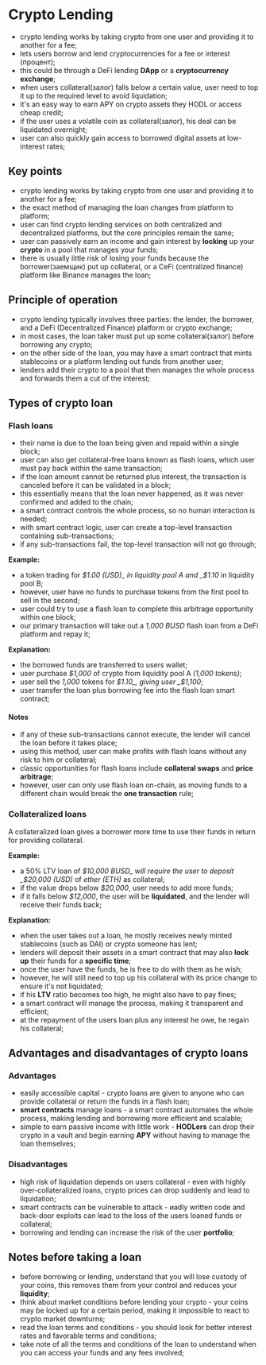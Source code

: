 # Crypto Lending

- crypto lending works by taking crypto from one user and providing it to another for a fee;
- lets users borrow and lend cryptocurrencies for a fee or interest (процент);
- this could be through a DeFi lending **DApp** or a **cryptocurrency exchange**;
- when users collateral(залог) falls below a certain value, user need to top it up to the required level to avoid liquidation;
- it's an easy way to earn APY on crypto assets they HODL or access cheap credit;
- if the user uses a volatile coin as collateral(залог), his deal can be liquidated overnight;
- user can also quickly gain access to borrowed digital assets at low-interest rates;

## Key points

- crypto lending works by taking crypto from one user and providing it to another for a fee;
- the exact method of managing the loan changes from platform to platform;
- user can find crypto lending services on both centralized and decentralized platforms, but the core principles remain the same;
- user can passively earn an income and gain interest by **locking** up your **crypto** in a pool that manages your funds;
- there is usually little risk of losing your funds because the borrower(заемщик) put up collateral, or a CeFi (centralized finance) platform like Binance manages the loan;

## Principle of operation

- crypto lending typically involves three parties: the lender, the borrower, and a DeFi (Decentralized Finance) platform or crypto exchange;
- in most cases, the loan taker must put up some collateral(залог) before borrowing any crypto;
- on the other side of the loan, you may have a smart contract that mints stablecoins or a platform lending out funds from another user;
- lenders add their crypto to a pool that then manages the whole process and forwards them a cut of the interest;

## Types of crypto loan

### Flash loans

- their name is due to the loan being given and repaid within a single block;
- user can also get collateral-free loans known as flash loans, which user must pay back within the same transaction;
- if the loan amount cannot be returned plus interest, the transaction is canceled before it can be validated in a block;
- this essentially means that the loan never happened, as it was never confirmed and added to the chain;
- a smart contract controls the whole process, so no human interaction is needed;
- with smart contract logic, user can create a top-level transaction containing sub-transactions;
- if any sub-transactions fail, the top-level transaction will not go through;

**Example:**

- a token trading for _$1.00 (USD)_ in liquidity pool A and _$1.10_ in liquidity pool B;
- however, user have no funds to purchase tokens from the first pool to sell in the second;
- user could try to use a flash loan to complete this arbitrage opportunity within one block;
- our primary transaction will take out a _1,000 BUSD_ flash loan from a DeFi platform and repay it;

**Explanation:**

- the borrowed funds are transferred to users wallet;
- user purchase _$1,000_ of crypto from liquidity pool A _(1,000 tokens)_;
- user sell the _1,000_ tokens for _$1.10_, giving user _$1,100_;
- user transfer the loan plus borrowing fee into the flash loan smart contract;

#### Notes

- if any of these sub-transactions cannot execute, the lender will cancel the loan before it takes place;
- using this method, user can make profits with flash loans without any risk to him or collateral;
- classic opportunities for flash loans include **collateral swaps** and **price arbitrage**;
- however, user can only use flash loan on-chain, as moving funds to a different chain would break the **one transaction** rule;

### Collateralized loans

A collateralized loan gives a borrower more time to use their funds in return for providing collateral.

**Example:**

- a 50% LTV loan of _$10,000 BUSD_ will require the user to deposit _$20,000 (USD)_ of _ether (ETH)_ as collateral;
- if the value drops below _$20,000_, user needs to add more funds;
- if it falls below _$12,000_, the user will be **liquidated**, and the lender will receive their funds back;

**Explanation:**

- when the user takes out a loan, he mostly receives newly minted stablecoins (such as DAI) or crypto someone has lent;
- lenders will deposit their assets in a smart contract that may also **lock up** their funds for a **specific time**;
- once the user have the funds, he is free to do with them as he wish;
- however, he will still need to top up his collateral with its price change to ensure it's not liquidated;
- if his **LTV** ratio becomes too high, he might also have to pay fines;
- a smart contract will manage the process, making it transparent and efficient;
- at the repayment of the users loan plus any interest he owe, he regain his collateral;

## Advantages and disadvantages of crypto loans

### Advantages

- easily accessible capital - crypto loans are given to anyone who can provide collateral or return the funds in a flash loan;
- **smart contracts** manage loans - a smart contract automates the whole process, making lending and borrowing more efficient and scalable;
- simple to earn passive income with little work - **HODLers** can drop their crypto in a vault and begin earning **APY** without having to manage the loan themselves;

### Disadvantages

- high risk of liquidation depends on users collateral - even with highly over-collateralized loans, crypto prices can drop suddenly and lead to liquidation;
- smart contracts can be vulnerable to attack - иadly written code and back-door exploits can lead to the loss of the users loaned funds or collateral;
- borrowing and lending can increase the risk of the user **portfolio**;

## Notes before taking a loan

- before borrowing or lending, understand that you will lose custody of your coins, this removes them from your control and reduces your **liquidity**;
- think about market conditions before lending your crypto - your coins may be locked up for a certain period, making it impossible to react to crypto market downturns;
- read the loan terms and conditions - you should look for better interest rates and favorable terms and conditions;
- take note of all the terms and conditions of the loan to understand when you can access your funds and any fees involved;
